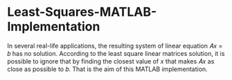 # Least-Squares-MATLAB-Implementation
In several real-life applications, the resulting system of linear equation 𝐴𝑥 = 𝑏 has no solution.  According to the least square linear matrices solution, it is possible to ignore that by finding the  closest value of 𝑥 that makes 𝐴𝑥 as close as possible to 𝑏. That is the aim of this MATLAB implementation. 
